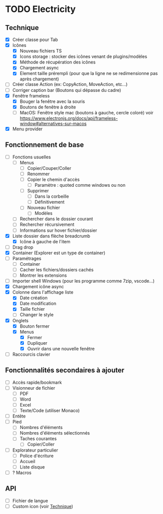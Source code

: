# TODO Electricity
## Technique
* [x] Créer classe pour Tab
* [x] Icônes 
  * [x] Nouveau fichiers TS
  * [x] Icons storage : stocker des icônes venant de plugins/modèles
  * [x] Méthode de récupération des icônes
  * [x] Chargement async
  * [x] Element taille prérempli (pour que la ligne ne se redimensionne pas après chargement)
* [ ] Créer classe Action (ex: CopyAction, MoveAction, etc...)
* [ ] Corriger caption bar (Boutons qui dépasse du cadre)
* [x] Fenêtre frameless
  * [x] Bouger la fenêtre avec la souris
  * [x] Boutons de fenêtre à droite
  * [ ] MacOS: Fenêtre style mac (boutons à gauche, cercle coloré)
        voir https://www.electronjs.org/docs/api/frameless-window#alternatives-sur-macos
* [x] Menu provider
## Fonctionnement de base
* [ ] Fonctions usuelles
  * [ ] Menus
    * [ ] Copier/Couper/Coller
    * [ ] Renommer
    * [ ] Copier le chemin d'accès
      * [ ] Paramètre : quoted comme windows ou non 
    * [ ] Supprimer
      * [ ] Dans la corbeille
      * [ ] Définitivement
    * [ ] Nouveau fichier
      * [ ] Modèles
  * [ ] Rechercher dans le dossier courant
  * [ ] Rechercher récursivement
  * [ ] Informations sur hover fichier/dossier
* [x] Liste dossier dans flèche breadcrumb
  * [x] Icône à gauche de l'item 
* [ ] Drag drop
* [x] Container (Explorer est un type de container)
* [ ] Paramétrages
  * [ ] Container
  * [ ] Cacher les fichiers/dossiers cachés
  * [ ] Montrer les extensions
* [ ] Importer shell Windows (pour les programme comme 7zip, vscode...)
* [x] Chargement icône async
* [x] Colonne dans l'affichage liste
  * [x] Date création
  * [x] Date modification
  * [x] Taille fichier
  * [ ] Changer le style
* [x] Onglets
  * [x] Bouton fermer
  * [x] Menus
    * [x] Fermer
    * [x] Dupliquer
    * [x] Ouvrir dans une nouvelle fenêtre
* [ ] Raccourcis clavier
## Fonctionnalités secondaires à ajouter
* [ ] Accès rapide/bookmark
* [ ] Visionneur de fichier
  * [ ] PDF
  * [ ] Word
  * [ ] Excel
  * [ ] Texte/Code (utiliser Monaco)
* [ ] Entête
* [ ] Pied
  * [ ] Nombres d'éléments
  * [ ] Nombres d'éléments sélectionnés
  * [ ] Taches courantes
    * [ ] Copier/Coller
* [ ] Explorateur particulier
  * [ ] Police d'écriture
  * [ ] Accueil
  * [ ] Liste disque
* [ ] ? Macros
## API
* [ ] Fichier de langue
* [ ] Custom icon (voir [Technique](#technique))